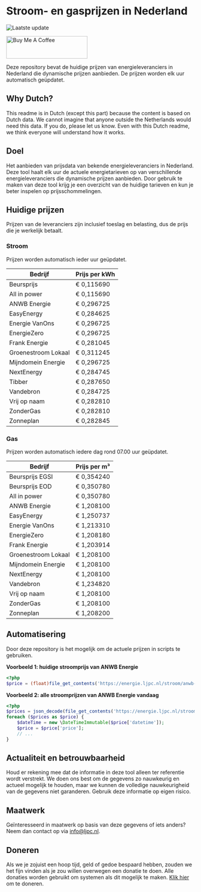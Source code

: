 # Stroom- en gasprijzen in Nederland

![Laatste update](https://img.shields.io/badge/laatste%20update-2025--04--10%2006%3A00%20CET-brightgreen)

<a href="https://www.buymeacoffee.com/Lars-" target="_blank"><img src="https://cdn.buymeacoffee.com/buttons/v2/default-orange.png" alt="Buy Me A Coffee" height="60" style="height: 60px !important;width: 217px !important;" ></a>

Deze repository bevat de huidige prijzen van energieleveranciers in Nederland die dynamische prijzen aanbieden. De prijzen worden elk uur automatisch geüpdatet.

## Why Dutch?

This readme is in Dutch (except this part) because the content is based on Dutch data. We cannot imagine that anyone outside the Netherlands would need this data. If you do, please let us know. Even with this Dutch readme, we think
everyone will understand how it works.

## Doel

Het aanbieden van prijsdata van bekende energieleveranciers in Nederland. Deze tool haalt elk uur de actuele energietarieven op van verschillende energieleveranciers die dynamische prijzen aanbieden. Door gebruik te maken van deze tool
krijg je een overzicht van de huidige tarieven en kun je beter inspelen op prijsschommelingen.

## Huidige prijzen

Prijzen van de leveranciers zijn inclusief toeslag en belasting, dus de prijs die je werkelijk betaalt.

### Stroom

Prijzen worden automatisch ieder uur geüpdatet.

 Bedrijf | Prijs per kWh 
---------|---------------
Beursprijs | € 0,115690
All in power | € 0,115690
ANWB Energie | € 0,296725
EasyEnergy | € 0,284625
Energie VanOns | € 0,296725
EnergieZero | € 0,296725
Frank Energie | € 0,281045
Groenestroom Lokaal | € 0,311245
Mijndomein Energie | € 0,296725
NextEnergy | € 0,284745
Tibber | € 0,287650
Vandebron | € 0,284725
Vrij op naam | € 0,282810
ZonderGas | € 0,282810
Zonneplan | € 0,282845


### Gas

Prijzen worden automatisch iedere dag rond 07.00 uur geüpdatet.

 Bedrijf | Prijs per m³ 
---------|--------------
Beursprijs EGSI | € 0,354240
Beursprijs EOD | € 0,350780
All in power | € 0,350780
ANWB Energie | € 1,208100
EasyEnergy | € 1,250737
Energie VanOns | € 1,213310
EnergieZero | € 1,208180
Frank Energie | € 1,203914
Groenestroom Lokaal | € 1,208100
Mijndomein Energie | € 1,208100
NextEnergy | € 1,208100
Vandebron | € 1,234820
Vrij op naam | € 1,208100
ZonderGas | € 1,208100
Zonneplan | € 1,208200


## Automatisering

Door deze repository is het mogelijk om de actuele prijzen in scripts te gebruiken.

**Voorbeeld 1: huidige stroomprijs van ANWB Energie**

```php
<?php
$price = (float)file_get_contents('https://energie.ljpc.nl/stroom/anwb-energie-nu.txt');

```

**Voorbeeld 2: alle stroomprijzen van ANWB Energie vandaag**

```php
<?php
$prices = json_decode(file_get_contents('https://energie.ljpc.nl/stroom/all-in-power-vandaag.json'),true);
foreach ($prices as $price) {
    $dateTime = new \DateTimeImmutable($price['datetime']);
    $price = $price['price'];
    // ...
}
```

## Actualiteit en betrouwbaarheid

Houd er rekening mee dat de informatie in deze tool alleen ter referentie wordt verstrekt. We doen ons best om de gegevens zo nauwkeurig en actueel mogelijk te houden, maar we kunnen de volledige nauwkeurigheid van de gegevens niet
garanderen. Gebruik deze informatie op eigen risico.

## Maatwerk

Geïnteresseerd in maatwerk op basis van deze gegevens of iets anders? Neem dan contact op
via [info@ljpc.nl](mailto:info@ljpc.nl?subject=Energie%20prijzen).

## Doneren

Als we je zojuist een hoop tijd, geld of gedoe bespaard hebben, zouden we het fijn vinden als je zou willen overwegen een
donatie te doen. Alle donaties worden gebruikt om systemen als dit mogelijk te
maken. [Klik hier](https://www.buymeacoffee.com/Lars-) om te doneren.
